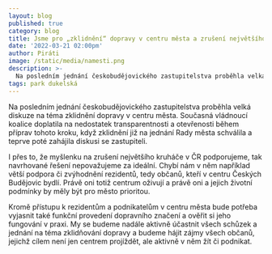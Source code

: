 ```yaml
---
layout: blog
published: true
category: blog
title: Jsme pro „zklidnění“ dopravy v centru města a zrušení největšího kruháče v ČR
date: '2022-03-21 02:00pm'
author: Piráti
image: /static/media/namesti.png
description: >-
  Na posledním jednání českobudějovického zastupitelstva proběhla velká diskuze na téma zklidnění dopravy v centru města. Současná vládnoucí koalice doplatila na nedostatek transparentnosti a otevřenosti během příprav tohoto kroku, když zklidnění již na jednání Rady města schválila a teprve poté zahájila diskusi se zastupiteli. 
tags: park dukelská
---
```

Na posledním jednání českobudějovického zastupitelstva proběhla velká diskuze na téma zklidnění dopravy v centru města. Současná vládnoucí koalice doplatila na nedostatek transparentnosti a otevřenosti během příprav tohoto kroku, když zklidnění již na jednání Rady města schválila a teprve poté zahájila diskusi se zastupiteli. 

I přes to, že myšlenku na zrušení největšího kruháče v ČR podporujeme, tak navrhované řešení nepovažujeme za ideální. Chybí nám v něm například větší podpora či zvýhodnění rezidentů, tedy občanů, kteří v centru Českých Budějovic bydlí. Právě oni totiž centrum oživují a právě oni a jejich životní podmínky by měly být pro město prioritou. 

Kromě přístupu k rezidentům a podnikatelům v centru města bude potřeba vyjasnit také funkční provedení dopravního značení a ověřit si jeho fungování v praxi. My se budeme nadále aktivně účastnit všech schůzek a jednání na téma zklidňování dopravy a budeme hájit zájmy všech občanů, jejichž cílem není jen centrem projíždět, ale aktivně v něm žít či podnikat.
